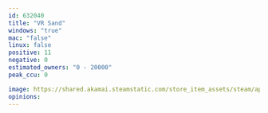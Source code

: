 ```yaml
---
id: 632040
title: "VR Sand"
windows: "true"
mac: "false"
linux: false
positive: 11
negative: 0
estimated_owners: "0 - 20000"
peak_ccu: 0

image: https://shared.akamai.steamstatic.com/store_item_assets/steam/apps/632040/header.jpg?t=1549583618
opinions:
---
```

